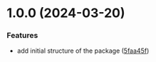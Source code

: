 # 1.0.0 (2024-03-20)


### Features

* add initial structure of the package ([5faa45f](https://github.com/light-tower-team/eslint-plugin/commit/5faa45f12e70d0023e676bf907827b622f1fcea6))
